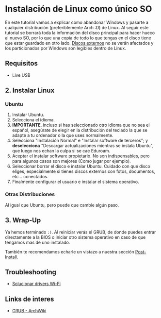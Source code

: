 # Instalación de Linux como único SO

En este tutorial vamos a explicar como abandonar Windows y pasarte a
cualquier distribución (preferiblemente Arch :D) de Linux. Al seguir
este tutorial se borrará toda la información del disco principal para
hacer hueco al nuevo SO, por lo que una copia de todo lo que tengas en
el disco tiene que estar guardado en otro lado. [Discos externos](https://www.tomshardware.com/how-to/mount-drives-linux)
no se verán afectados y los particionados por Windows son legibles dentro
de Linux.

## Requisitos

- Live USB




## 2. Instalar Linux

### Ubuntu
1. Instalar Ubuntu.
2. Selecciona el idioma.
3. **IMPORTANTE**, incluso si has seleccionado otro idioma que no sea el
   español, asegúrate de elegir en la distribución del teclado la que se adapte
   a tu ordenador o la que uses normalmente.
4. Selecciona "Instalación Normal" e "Instalar software de terceros"; y
   **deselecciona** "Descargar actualizaciones mientras se instala Ubuntu", que
   luego nos echan la culpa si se cae Eduroam.
5. Aceptar el instalar software propietario. No son indispensables, pero para algunos casos son mejores (Como jugar por ejemplo).
6. Seleccionar borrar el disco e instalar Ubuntu. Cuidado con qué disco eliges, especialmente
   si tienes discos externos con fotos, documentos, etc... conectados.
7. Finalmente configurar el usuario e instalar el sistema operativo.


### Otras Distribuciones
Al igual que Ubuntu, pero puede que cambie algún paso.


## 3. Wrap-Up
Ya hemos terminado `:)`. Al reiniciar verás el GRUB, de donde puedes entrar directamente a la BIOS o iniciar otro sistema operativo en caso de que tengamos mas de uno instalado.

También te recomendamos echarle un vistazo a nuestra sección [Post-Install](post-install.md).



## Troubleshooting
- [Solucionar drivers Wi-Fi](common.md#solucionar-drivers-wi-fi)



## Links de interes
- [GRUB - ArchWiki](https://wiki.archlinux.org/title/GRUB)